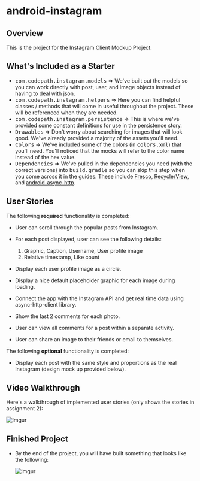 # android-instagram

## Overview

This is the project for the Instagram Client Mockup Project. 

## What's Included as a Starter
* <tt>com.codepath.instagram.models</tt> => We've built out the models so you can work directly with post, user, and image objects instead of having to deal with json.
* <tt>com.codepath.instagram.helpers</tt> => Here you can find helpful classes / methods that will come in useful throughout the project. These will be referenced when they are needed.
* <tt>com.codepath.instagram.persistence</tt> => This is where we've provided some constant definitions for use in the persistence story.
* <tt>Drawables</tt> => Don't worry about searching for images that will look good. We've already provided a majority of the assets you'll need.
* <tt>Colors</tt> => We've included some of the colors (in <tt>colors.xml</tt>) that you'll need. You'll noticed that the mocks will refer to the color name instead of the hex value.
* <tt>Dependencies</tt> => We've pulled in the dependencies you need (with the correct versions) into <tt>build.gradle</tt> so you can skip this step when you come across it in the guides. These include [Fresco](https://github.com/facebook/fresco), [RecyclerView](https://developer.android.com/reference/android/support/v7/widget/RecyclerView.html), and [android-async-http](http://loopj.com/android-async-http/).
 

## User Stories
The following **required** functionality is completed:
* User can scroll through the popular posts from Instagram.
* For each post displayed, user can see the following details: 
  1. Graphic, Caption, Username, User profile image
  2. Relative timestamp, Like count
* Display each user profile image as a circle.
* Display a nice default placeholder graphic for each image during loading.

* Connect the app with the Instagram API and get real time data using async-http-client library.
* Show the last 2 comments for each photo.
* User can view all comments for a post within a separate activity.
* User can share an image to their friends or email to themselves.

The following **optional** functionality is completed:
* Display each post with the same style and proportions as the real Instagram (design mock up provided below).


## Video Walkthrough 

Here's a walkthrough of implemented user stories (only shows the stories in assignment 2):

![Imgur](http://i.imgur.com/Z696aiD.gif)


## Finished Project
* By the end of the project, you will have built something that looks like the following:

  ![Imgur](http://i.imgur.com/4SWlsQA.gif)
